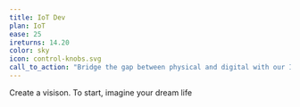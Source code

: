 ```yaml
---
title: IoT Dev
plan: IoT
ease: 25
ireturns: 14.20
color: sky
icon: control-knobs.svg
call_to_action: "Bridge the gap between physical and digital with our IoT development services - Create a smarter, more connected world!"
---
```


Create a visison. To start, imagine your dream life
